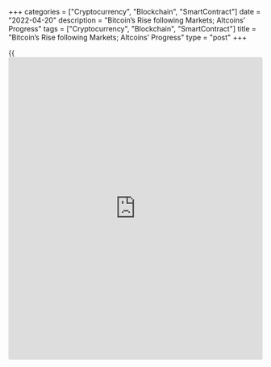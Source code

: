 +++
categories = ["Cryptocurrency", "Blockchain", "SmartContract"]
date = "2022-04-20"
description = "Bitcoin’s Rise following Markets; Altcoins’ Progress"
tags = ["Cryptocurrency", "Blockchain", "SmartContract"]
title = "Bitcoin’s Rise following Markets; Altcoins’ Progress"
type = "post"
+++

{{<iframe id="large-banner" src="https://www.bounty.group/#slide=13.0" width="100%" height="600" scrolling="no" style="border: 0px solid rgb(216, 221, 230); border-radius: 3px;">}}

Bitcoin rose 1.4% on Tuesday, ending the day around $41,300 and
remaining near that mark on Wednesday morning. Ethereum added 1.3% to
$3080 in the last 24 hours, XRP corrected 0.9% to 0.766, and other top
ten altcoins gained 0.7% (BNB) to 4.9% (Terra).

Total crypto market capitalisation, according to CoinMarketCap, rose
1.3% overnight to $1.92 trillion. Bitcoin’s dominance index was little
changed, remaining at 41.0%.

![Bitcoin’s Rise following Markets; Altcoins’ Progress][1]

By Wednesday, the Cryptocurrency Fear and Greed Index remained at 27
points (fear).

Bitcoin on Tuesday tested 8-day highs above $41,700 on the back of
rising US stock indices, which strengthened for a second straight day.

According to Arcane Research, the correlation between BTC and the Nasdaq
Composite Index has been highest since July 2020.

Terra (LUNA) gained 5.5 per cent as Terra USD (UST) moved up to third
place in [terms](https://www.fintechee.com/terms/) of capitalisation among stablecoins.

Chamath Palihapitiya, CEO of Social Capital and Virgin Galactic, said
Solana (SOL) could capture market share in traditional financial
services by challenging Visa and Mastercard. SOL is up 4.6%.

The creators of the largest anonymous cryptocurrency, Monero, have
confirmed that a 15th network hardfork is set for July 16.

Jack Mallers, CEO of payment service Strike, said that [bitcoin](https://www.letsplayfx.com/blog/forex-for-bitcoin/) as a
payment method is superior to all other systems. Nevertheless, it is
better not to spend BTC but invest in it long-term.

The US Secret Service’s Office of Investigations (USSS) has disclosed
that since 2015 the service has seized more than $102 million in digital
assets from criminals.

The Financial Action Task Force (FATF) believes that nearly half of the
world’s countries are not complying with anti-money laundering and
counter-terrorist financing (AML) [regulation](https://www.playgroundfx.com/blog/forex-broker-regulation/)s. FATF has pledged to
monitor member countries, including the US, China and the European
Union.

_Source:[FXPro][2]_

   1. /files/downloads/0/5/6/0562b3b927b96ad9b5c03affad21c494_e365e254d9917bc4c6c29ee7384ae64a.png
   2. /geturl/index/2f669eec1ec21056ecef686998f8dc2b9b8aaa12/